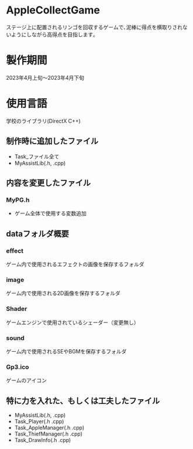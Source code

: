 # AppleCollectGame
ステージ上に配置されるリンゴを回収するゲームで､泥棒に得点を横取りされないようにしながら高得点を目指します｡
# 製作期間
2023年4月上旬～2023年4月下旬
# 使用言語
学校のライブラリ(DirectX C++)

## 制作時に追加したファイル
- Task_ファイル全て
- MyAssistLib(.h, .cpp)
## 内容を変更したファイル
### MyPG.h
- ゲーム全体で使用する変数追加
## dataフォルダ概要
### effect
ゲーム内で使用されるエフェクトの画像を保存するフォルダ
### image
ゲーム内で使用される2D画像を保存するフォルダ
### Shader
ゲームエンジンで使用されているシェーダー（変更無し）
### sound
ゲーム内で使用されるSEやBGMを保存するフォルダ
### Gp3.ico
ゲームのアイコン
## 特に力を入れた、もしくは工夫したファイル
- MyAssistLib(.h, .cpp)
- Task_Player(.h .cpp)
- Task_AppleManager(.h .cpp)
- Task_ThiefManager(.h .cpp)
- Task_DrawInfo(.h .cpp)

